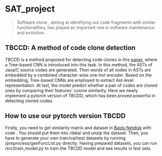 # SAT_project
> Software clone , aiming at identifying out code fragments with similar functionalities, has played an important role in software maintenance and evolution.
## TBCCD: A method of code clone detection 
TBCDD is a method proposed for detecting code clones in this [paper](http://taoxie.cs.illinois.edu/publications/icpc19-clone.pdf), where a Tree-based CNN is introduced into this task. In this method, the ASTs of Java/C source codes are generated. Then words of all nodes in ASTs are embedded by a combined character-wise one-hot encoder. Based on the embedding, Tree-based CNNs are employed to extract Ast-level representation. At last, the model predict whether a pair of codes are cloned ones by comparing their features' cosine similarity. Here we newly implement a pytorch version of TBCDD, which has been proved powerful in detecting cloned codes.

## How to use our pytorch version TBCDD
Firstly, you need to get similarity matrix and dataset in [Baidu Netdisk]() with code    . You should put them into /data/ and unzip the dataset.
Then, you have to generate your own train/val/test datasets by running /preprocess/genFuncList.py directly.
Having prepared datasets, you can run /src/train_model.py to train the TBCDD model and see results in test sets.
